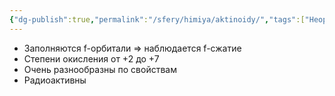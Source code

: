 ```yaml
---
{"dg-publish":true,"permalink":"/sfery/himiya/aktinoidy/","tags":["Неорганика"]}
---
```


- Заполняются f-орбитали => наблюдается f-сжатие
- Степени окисления от +2 до +7 
- Очень разнообразны по свойствам 
- Радиоактивны 